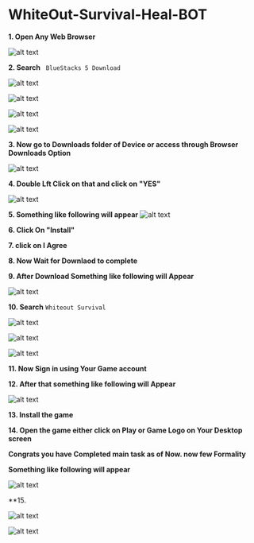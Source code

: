 # WhiteOut-Survival-Heal-BOT

**1. Open Any Web Browser**

![alt text](image.png)

**2. Search**  ``` BlueStacks 5 Download```

![alt text](image-1.png)

![alt text](image-2.png)

![alt text](search.jpg)

![alt text](image-3.png)


**3. Now go to Downloads folder of Device or access through Browser Downloads Option**

![alt text](image-4.png)

**4. Double Lft Click on that and click on "YES"**

![alt text](<WhatsApp Image 2024-03-06 at 21.25.47_5820c0ab.jpg>)

**5. Something like following will appear**
![alt text](image-5.png)

**6. Click On "Install"**

**7. click on I Agree**

**8. Now Wait for Downlaod to complete**

**9. After Download Something like following will Appear**

![alt text](image-6.png)

**10. Search** ```Whiteout Survival```

![alt text](image-7.png)

![alt text](image-8.png)

![alt text](image-9.png)

**11. Now Sign in using Your Game account**

**12. After that something like following will Appear**

![alt text](image-10.png)

**13. Install the game**

**14. Open the game either click on Play or Game Logo on Your Desktop screen**

**Congrats you have Completed main task as of Now. now few Formality**

**Something like following will appear**

![alt text](image-11.png)


**15. 




![alt text](image-12.png)

![alt text](image-13.png)